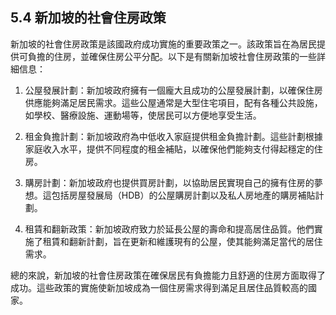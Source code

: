 ## 5.4 新加坡的社會住房政策

新加坡的社會住房政策是該國政府成功實施的重要政策之一。該政策旨在為居民提供可負擔的住房，並確保住房公平分配。以下是有關新加坡社會住房政策的一些詳細信息：

1. 公屋發展計劃：新加坡政府擁有一個龐大且成功的公屋發展計劃，以確保住房供應能夠滿足居民需求。這些公屋通常是大型住宅項目，配有各種公共設施，如學校、醫療設施、運動場等，使居民可以方便地享受生活。

2. 租金負擔計劃：新加坡政府為中低收入家庭提供租金負擔計劃。這些計劃根據家庭收入水平，提供不同程度的租金補貼，以確保他們能夠支付得起穩定的住房。

3. 購房計劃：新加坡政府也提供買房計劃，以協助居民實現自己的擁有住房的夢想。這包括房屋發展局（HDB）的公屋購房計劃以及私人房地產的購房補貼計劃。

4. 租賃和翻新政策：新加坡政府致力於延長公屋的壽命和提高居住品質。他們實施了租賃和翻新計劃，旨在更新和維護現有的公屋，使其能夠滿足當代的居住需求。

總的來說，新加坡的社會住房政策在確保居民有負擔能力且舒適的住房方面取得了成功。這些政策的實施使新加坡成為一個住房需求得到滿足且居住品質較高的國家。